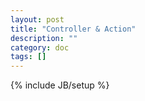 ```yaml
---
layout: post
title: "Controller & Action"
description: ""
category: doc
tags: []
---
```

{% include JB/setup %}
